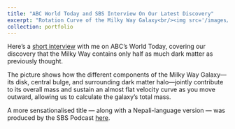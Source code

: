 ```yaml
---
title: "ABC World Today and SBS Interview On Our Latest Discovery"
excerpt: "Rotation Curve of the Milky Way Galaxy<br/><img src='/images/RotationCurve_MW_Kafle2012.png' width='800' height='500'>"
collection: portfolio
---
```


Here’s a [short interview](https://www.abc.net.au/listen/programs/worldtoday/australian-scientist-reveals-milky-way-contains/5809556
) with me on ABC’s World Today, covering our discovery that the Milky Way contains only half as much dark matter as previously thought.

The picture shows how the different components of the Milky Way Galaxy—its disk, central bulge, and surrounding dark matter halo—jointly contribute to its overall mass and sustain an almost flat velocity curve as you move outward, allowing us to calculate the galaxy’s total mass.

A more sensationalised title — along with a Nepali-language version — was produced by the SBS Podcast [here](https://www.sbs.com.au/language/nepali/en/podcast-episode/not-a-bigger-neighbour-anymore-new-discovery-by-a-nepali-changes-galaxies-theory/s0ftedfw8).